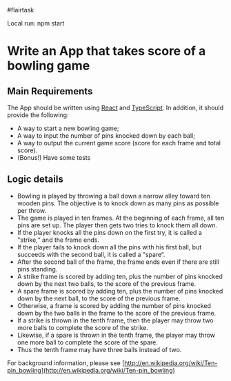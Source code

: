 #flairtask

Local run: npm start

# Write an App that takes score of a bowling game

## Main Requirements

The App should be written using [React](https://reactjs.org/) and [TypeScript](https://www.typescriptlang.org/). In addition, it should provide the following:

- A way to start a new bowling game;
- A way to input the number of pins knocked down by each ball;
- A way to output the current game score (score for each frame and total score).
- (Bonus!) Have some tests

## Logic details

- Bowling is played by throwing a ball down a narrow alley toward ten wooden pins. The objective is to knock down as many pins as possible per throw.
- The game is played in ten frames. At the beginning of each frame, all ten pins are set up. The player then gets two tries to knock them all down.
- If the player knocks all the pins down on the first try, it is called a "strike,“ and the frame ends.
- If the player fails to knock down all the pins with his first ball, but succeeds with the second ball, it is called a "spare“.
- After the second ball of the frame, the frame ends even if there are still pins standing.
- A strike frame is scored by adding ten, plus the number of pins knocked down by the next two balls, to the score of the previous frame.
- A spare frame is scored by adding ten, plus the number of pins knocked down by the next ball, to the score of the previous frame.
- Otherwise, a frame is scored by adding the number of pins knocked down by the two balls in the frame to the score of the previous frame.
- If a strike is thrown in the tenth frame, then the player may throw two more balls to complete the score of the strike.
- Likewise, if a spare is thrown in the tenth frame, the player may throw one more ball to complete the score of the spare.
- Thus the tenth frame may have three balls instead of two.

For background information, please see [http://en.wikipedia.org/wiki/Ten-pin_bowling](http://en.wikipedia.org/wiki/Ten-pin_bowling)
